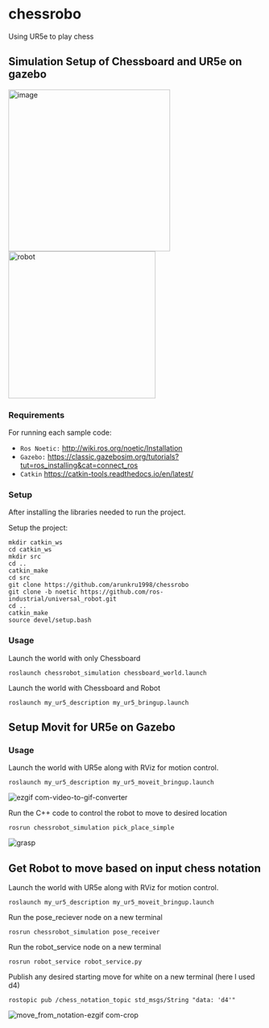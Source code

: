 # chessrobo
Using UR5e to play chess 


## Simulation Setup of Chessboard and UR5e on gazebo


<img width="321" alt="image" src="https://github.com/arunkru1998/chessrobo/assets/114765006/51d7edb9-a888-471c-ba89-d17a0e4db8e4">
<img width="292" alt="robot" src="https://github.com/arunkru1998/chessrobo/assets/114765006/cf5b256c-9625-49ee-97fd-353b25b6acc9">


### Requirements

For running each sample code:
- `Ros Noetic:` http://wiki.ros.org/noetic/Installation
- `Gazebo:` https://classic.gazebosim.org/tutorials?tut=ros_installing&cat=connect_ros
- `Catkin` https://catkin-tools.readthedocs.io/en/latest/

### Setup

After installing the libraries needed to run the project. 

Setup the project:
```
mkdir catkin_ws
cd catkin_ws
mkdir src
cd ..
catkin_make
cd src
git clone https://github.com/arunkru1998/chessrobo
git clone -b noetic https://github.com/ros-industrial/universal_robot.git
cd ..
catkin_make
source devel/setup.bash
```

### Usage

Launch the world with only Chessboard
```
roslaunch chessrobot_simulation chessboard_world.launch 
```
Launch the world with Chessboard and Robot
```
roslaunch my_ur5_description my_ur5_bringup.launch 
```
## Setup Movit for UR5e on Gazebo

### Usage


Launch the world with UR5e along with RViz for motion control.
```
roslaunch my_ur5_description my_ur5_moveit_bringup.launch
```
![ezgif com-video-to-gif-converter](https://github.com/arunkru1998/chessrobo/assets/114765006/4d048b2e-d9fd-42a0-99ac-d42fe5c5c1d7)

Run the C++ code to control the robot to move to desired location
```
rosrun chessrobot_simulation pick_place_simple
```


![grasp](https://github.com/arunkru1998/chessrobo/assets/114765006/b62323f0-336b-4418-8ee7-98695029eed5)

## Get Robot to move based on input chess notation

Launch the world with UR5e along with RViz for motion control.
```
roslaunch my_ur5_description my_ur5_moveit_bringup.launch
```
Run the pose_reciever node on a new terminal
```
rosrun chessrobot_simulation pose_receiver
```
Run the robot_service node on a new terminal
```
rosrun robot_service robot_service.py
```
Publish any desired starting move for white on a new terminal (here I used d4)
```
rostopic pub /chess_notation_topic std_msgs/String "data: 'd4'" 
```
![move_from_notation-ezgif com-crop](https://github.com/arunkru1998/chessrobo/assets/114765006/869f2138-5f01-4f4d-a2e3-6c20f24ff512)




